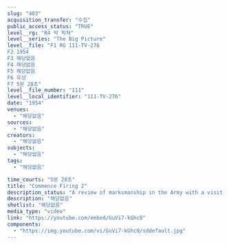```yaml
---
slug: "403"
acquisition_transfer: "수집"
public_access_status: "TRUE"
level__rg: "R4 빅 픽쳐"
level__series: "The Big Picture"
level__file: "F1 RG 111-TV-276
F2 1954
F3 해당없음
F4 해당없음
F5 해당없음
F6 유성
F7 5분 28초"
level__file_number: "111"
level__local_identifier: "111-TV-276"
date: "1954"
venues: 
  - "해당없음"
sources: 
  - "해당없음"
creators: 
  - "해당없음"
subjects: 
  - "해당없음"
tags: 
  - "해당없음"

time_courts: "5분 28초"
title: "Commence Firing 2"
description_status: "A review of marksmanship in the Army with a visit to the Springfield Armory and to Camp Perry, Ohio, for the World Series of Marksmanship."
description: "해당없음"
shotlist: "해당없음"
media_type: "video"
link: "https://youtube.com/embed/GuVi7-kGhc0"
components: 
  - "https://img.youtube.com/vi/GuVi7-kGhc0/sddefault.jpg"
---
```

